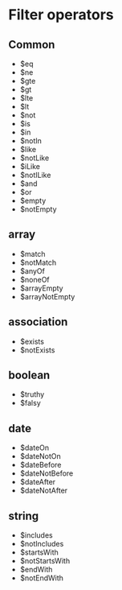 # Filter operators

## Common

- $eq
- $ne
- $gte
- $gt
- $lte
- $lt
- $not
- $is
- $in
- $notIn
- $like
- $notLike
- $iLike
- $notILike
- $and
- $or
- $empty
- $notEmpty

## array

- $match
- $notMatch
- $anyOf
- $noneOf
- $arrayEmpty
- $arrayNotEmpty

## association

- $exists
- $notExists

## boolean

- $truthy
- $falsy

## date

- $dateOn
- $dateNotOn
- $dateBefore
- $dateNotBefore
- $dateAfter
- $dateNotAfter

## string

- $includes
- $notIncludes
- $startsWith
- $notStartsWith
- $endWith
- $notEndWith

